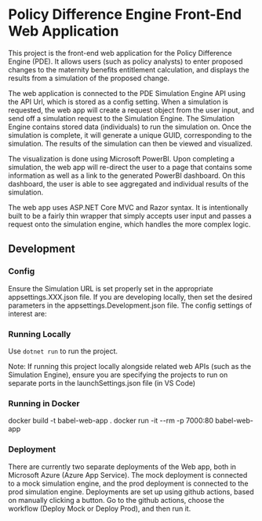# Policy Difference Engine Front-End Web Application

This project is the front-end web application for the Policy Difference Engine (PDE). It allows users (such as policy analysts) to enter proposed changes to the maternity benefits entitlement calculation, and displays the results from a simulation of the proposed change.

The web application is connected to the PDE Simulation Engine API using the API Url, which is stored as a config setting. When a simulation is requested, the web app will create a request object from the user input, and send off a simulation request to the Simulation Engine. The Simulation Engine contains stored data (individuals) to run the simulation on. Once the simulation is complete, it will generate a unique GUID, corresponding to the simulation. The results of the simulation can then be viewed and visualized.

The visualization is done using Microsoft PowerBI. Upon completing a simulation, the web app will re-direct the user to a page that contains some information as well as a link to the generated PowerBI dashboard. On this dashboard, the user is able to see aggregated and individual results of the simulation. 

The web app uses ASP.NET Core MVC and Razor syntax. It is intentionally built to be a fairly thin wrapper that simply accepts user input and passes a request onto the simulation engine, which handles the more complex logic. 

## Development

### Config
Ensure the Simulation URL is set properly set in the appropriate appsettings.XXX.json file. If you are developing locally, then set the desired parameters in the appsettings.Development.json file. The config settings of interest are:

### Running Locally

Use `dotnet run` to run the project.

Note: If running this project locally alongside related web APIs (such as the Simulation Engine), ensure you are specifying the projects to run on separate ports in the launchSettings.json file (in VS Code)

### Running in Docker
docker build -t babel-web-app .
docker run -it --rm -p 7000:80 babel-web-app

### Deployment
There are currently two separate deployments of the Web app, both in Microsoft Azure (Azure App Service). The mock deployment is connected to a mock simulation engine, and the prod deployment is connected to the prod simulation engine. Deployments are set up using github actions, based on manually clicking a button. Go to the github actions, choose the workflow (Deploy Mock or Deploy Prod), and then run it.
